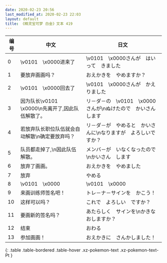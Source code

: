 ```yaml
---
date: 2020-02-23 20:56
last_modified_at: 2020-02-23 22:03
layout: default
title: 《精灵宝可梦 白金》文本 419
---
```

| 编号 | 中文 | 日文 |
| ---- | ---- | ---- |
| 0 | \v0101　\x0000进来了 | \v0101　\x0000さんが　はいって　きました |
| 1 | 要放弃画画吗？ | おえかきを　やめますか？ |
| 2 | \v0101　\x0000回去了 | \v0101　\x0000さんが　かえりました |
| 3 | 因为队长\v0101　\x0000\n先离开了,因此队伍解散了。 | リ－ダ－の　\v0101　\x0000さんが\nぬけたので　かいさん　します |
| 4 | 若放弃队长职位队伍就会自动解散\n确定要放弃吗？ | リ－ダ－が　やめると　かいさんに\nなりますが　よろしいですか？ |
| 5 | 队员都走掉了,\n因此队伍解散。 | メンバ－が　いなくなったので\nかいさん　します |
| 6 | 放弃了画画。 | おえかきを　やめました |
| 7 | 放弃 | やめる |
| 8 | \v0101　\x0000 | \v0101　\x0000 |
| 9 | 来画训练师签名吧！ | トレ－ナ－サインを　かこう！ |
| 10 | 这样可以吗？ | これで　よろしい　ですか？ |
| 11 | 要画新的签名吗？ | あたらしく　サインを\nかきなおしますか？ |
| 12 | 结束 | おわる |
| 13 | 参加画画！ | おえかきに　さんかしました！ |
{: .table .table-bordered .table-hover .xz-pokemon-text .xz-pokemon-text-Pt }